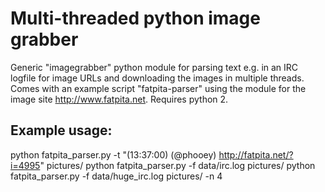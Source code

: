 Multi-threaded python image grabber
===================================

Generic "imagegrabber" python module for parsing text e.g. in an IRC logfile for image URLs and downloading the images in multiple threads. Comes with an example script "fatpita-parser" using the module for the image site http://www.fatpita.net. Requires python 2.

Example usage:
--------------
python fatpita_parser.py -t "(13:37:00) (@phooey) http://fatpita.net/?i=4995" pictures/
python fatpita_parser.py -f data/irc.log pictures/
python fatpita_parser.py -f data/huge_irc.log pictures/ -n 4